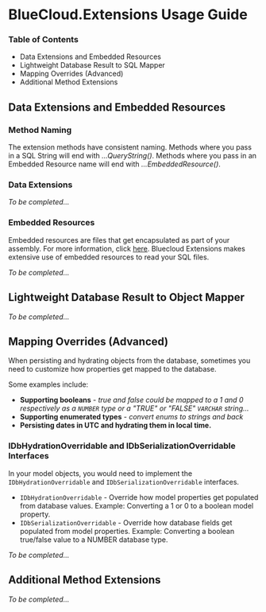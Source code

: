 # BlueCloud.Extensions Usage Guide

### Table of Contents

* Data Extensions and Embedded Resources
* Lightweight Database Result to SQL Mapper
* Mapping Overrides (Advanced)
* Additional Method Extensions


## Data Extensions and Embedded Resources

### Method Naming

The extension methods have consistent naming.  Methods where you pass in a SQL String will end with _...QueryString()_.  Methods where you pass in an Embedded Resource name will end with _...EmbeddedResource()_.

### Data Extensions

_To be completed..._

### Embedded Resources

Embedded resources are files that get encapsulated as part of your assembly.  For more information, click [here](https://support.microsoft.com/en-us/help/816181/how-to-embed-and-to-access-resources-by-using-visual-c-net-or-visual-c).  Bluecloud Extensions makes extensive use of embedded resources to read your SQL files.

_To be completed..._

## Lightweight Database Result to Object Mapper

_To be completed..._

## Mapping Overrides (Advanced)

When persisting and hydrating objects from the database, sometimes you need to customize how properties get mapped to the database.  

Some examples include:

 * **Supporting booleans** - _true and false could be mapped to a 1 and 0 respectively as a `NUMBER` type or a "TRUE" or "FALSE" `VARCHAR` string..._
 * **Supporting enumerated types** - _convert enums to strings and back_
 * **Persisting dates in UTC and hydrating them in local time.**

### IDbHydrationOverridable and IDbSerializationOverridable Interfaces

In your model objects, you would need to implement the `IDbHydrationOverridable` and `IDbSerializationOverridable` interfaces.

 * `IDbHydrationOverridable` - Override how model properties get populated from database values.  Example: Converting a 1 or 0 to a boolean model property.
 * `IDbSerializationOverridable` - Override how database fields get populated from model properties.  Example: Converting a boolean true/false value to a NUMBER database type.

_To be completed..._

## Additional Method Extensions

_To be completed..._